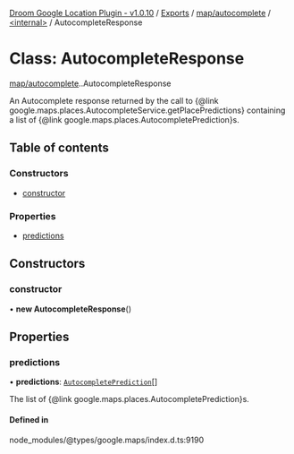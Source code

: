 [Droom Google Location Plugin - v1.0.10](../README.md) / [Exports](../modules.md) / [map/autocomplete](../modules/map_autocomplete.md) / [<internal\>](../modules/map_autocomplete._internal_.md) / AutocompleteResponse

# Class: AutocompleteResponse

[map/autocomplete](../modules/map_autocomplete.md).[<internal>](../modules/map_autocomplete._internal_.md).AutocompleteResponse

An Autocomplete response returned by the call to {@link
google.maps.places.AutocompleteService.getPlacePredictions} containing a
list of {@link google.maps.places.AutocompletePrediction}s.

## Table of contents

### Constructors

- [constructor](map_autocomplete._internal_.AutocompleteResponse.md#constructor)

### Properties

- [predictions](map_autocomplete._internal_.AutocompleteResponse.md#predictions)

## Constructors

### constructor

• **new AutocompleteResponse**()

## Properties

### predictions

• **predictions**: [`AutocompletePrediction`](../interfaces/map_autocomplete._internal_.AutocompletePrediction.md)[]

The list of {@link google.maps.places.AutocompletePrediction}s.

#### Defined in

node_modules/@types/google.maps/index.d.ts:9190
